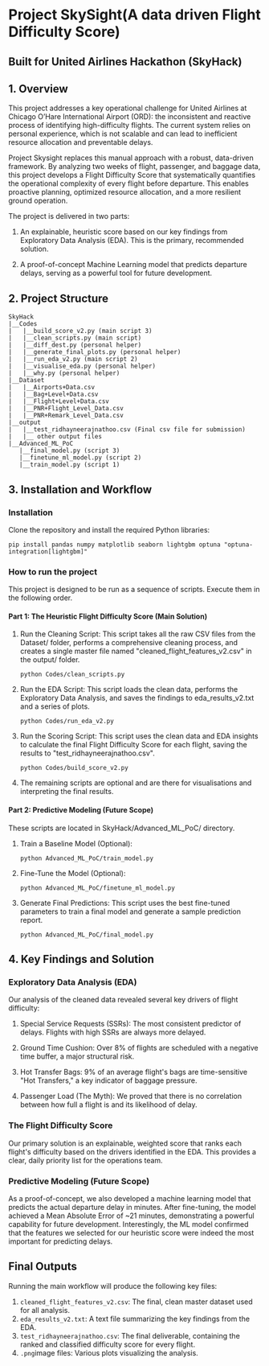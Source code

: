 # Project SkySight(A data driven Flight Difficulty Score)
## Built for United Airlines Hackathon (SkyHack)

## 1. Overview

This project addresses a key operational challenge for United Airlines at Chicago O’Hare International Airport (ORD): the inconsistent and reactive process of identifying high-difficulty flights. The current system relies on personal experience, which is not scalable and can lead to inefficient resource allocation and preventable delays.

Project Skysight replaces this manual approach with a robust, data-driven framework. By analyzing two weeks of flight, passenger, and baggage data, this project develops a Flight Difficulty Score that systematically quantifies the operational complexity of every flight before departure. This enables proactive planning, optimized resource allocation, and a more resilient ground operation.

The project is delivered in two parts:

1. An explainable, heuristic score based on our key findings from Exploratory Data Analysis (EDA). This is the primary, recommended solution.

2. A proof-of-concept Machine Learning model that predicts departure delays, serving as a powerful tool for future development.

## 2. Project Structure

```
SkyHack
|__Codes
|   |__build_score_v2.py (main script 3)
|   |__clean_scripts.py (main script)
|   |__diff_dest.py (personal helper)
|   |__generate_final_plots.py (personal helper)
|   |__run_eda_v2.py (main script 2)
|   |__visualise_eda.py (personal helper)
|   |__why.py (personal helper)
|__Dataset
|   |__Airports+Data.csv
|   |__Bag+Level+Data.csv
|   |__Flight+Level+Data.csv
|   |__PNR+Flight_Level_Data.csv
|   |__PNR+Remark_Level_Data.csv
|__output
|   |__test_ridhayneerajnathoo.csv (Final csv file for submission)
|   |__ other output files
|__Advanced_ML_PoC
   |__final_model.py (script 3)
   |__finetune_ml_model.py (script 2)
   |__train_model.py (script 1)
```

## 3. Installation and Workflow

### Installation
Clone the repository and install the required Python libraries:
```
pip install pandas numpy matplotlib seaborn lightgbm optuna "optuna-integration[lightgbm]"
```

### How to run the project
This project is designed to be run as a sequence of scripts. Execute them in the following order.

#### Part 1: The Heuristic Flight Difficulty Score (Main Solution)

1. Run the Cleaning Script: This script takes all the raw CSV files from the Dataset/ folder, performs a comprehensive cleaning process, and creates a single master file named "cleaned_flight_features_v2.csv" in the output/ folder.
   
    ``` python Codes/clean_scripts.py ```

2. Run the EDA Script: This script loads the clean data, performs the Exploratory Data Analysis, and saves the findings to eda_results_v2.txt and a series of plots.

    ```python Codes/run_eda_v2.py```

3. Run the Scoring Script: This script uses the clean data and EDA insights to calculate the final Flight Difficulty Score for each flight, saving the results to "test_ridhayneerajnathoo.csv".

    ```python Codes/build_score_v2.py```

4. The remaining scripts are optional and are there for visualisations and interpreting the final results.

#### Part 2: Predictive Modeling (Future Scope)

These scripts are located in SkyHack/Advanced_ML_PoC/ directory.

1. Train a Baseline Model (Optional):
   
   ```python Advanced_ML_PoC/train_model.py```

2. Fine-Tune the Model (Optional):

    ```python Advanced_ML_PoC/finetune_ml_model.py```

3. Generate Final Predictions: This script uses the best fine-tuned parameters to train a final model and generate a sample prediction report.

    ```python Advanced_ML_PoC/final_model.py```

## 4. Key Findings and Solution

### Exploratory Data Analysis (EDA)
Our analysis of the cleaned data revealed several key drivers of flight difficulty:

1. Special Service Requests (SSRs): The most consistent predictor of delays. Flights with high SSRs are always more delayed.

2. Ground Time Cushion: Over 8% of flights are scheduled with a negative time buffer, a major structural risk.

3. Hot Transfer Bags: 9% of an average flight's bags are time-sensitive "Hot Transfers," a key indicator of baggage pressure.

4. Passenger Load (The Myth): We proved that there is no correlation between how full a flight is and its likelihood of delay.

### The Flight Difficulty Score
Our primary solution is an explainable, weighted score that ranks each flight's difficulty based on the drivers identified in the EDA. This provides a clear, daily priority list for the operations team.

### Predictive Modeling (Future Scope)
As a proof-of-concept, we also developed a machine learning model that predicts the actual departure delay in minutes. After fine-tuning, the model achieved a Mean Absolute Error of ~21 minutes, demonstrating a powerful capability for future development. Interestingly, the ML model confirmed that the features we selected for our heuristic score were indeed the most important for predicting delays.

## Final Outputs
Running the main workflow will produce the following key files:

1. ```cleaned_flight_features_v2.csv```: The final, clean master dataset used for all analysis.
2. ```eda_results_v2.txt```: A text file summarizing the key findings from the EDA.
3. ```test_ridhayneerajnathoo.csv```: The final deliverable, containing the ranked and classified difficulty score for every flight.
4. ```.png```image files: Various plots visualizing the analysis. 